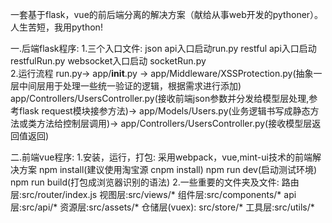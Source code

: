 一套基于flask，vue的前后端分离的解决方案（献给从事web开发的pythoner）。
人生苦短，我用python!

一.后端flask程序:
	1.三个入口文件:
		json api入口启动run.py
		restful api入口启动 restfulRun.py
		websocket入口启动 socketRun.py		
	2.运行流程
		run.py->
		app/__init__.py ->
		app/Middleware/XSSProtection.py(抽象一层中间层用于处理一些统一验证的逻辑，根据需求进行添加)
		app/Controllers/UsersController.py(接收前端json参数并分发给模型层处理,参考flask request模块接参方法)->
		app/Models/Users.py(业务逻辑书写成静态方法或类方法给控制层调用)->
		app/Controllers/UsersController.py(接收模型层返回值返回)

二.前端vue程序:
	1.安装，运行，打包:
		采用webpack，vue,mint-ui技术的前端解决方案
		npm install(建议使用淘宝源 cnpm install)
		npm run dev(启动测试环境)
		npm run build(打包成浏览器识别的语法)
	2.一些重要的文件夹及文件:
		路由层:src/router/index.js
		视图层:src/views/*
		组件层:src/components/*
		api层:src/api/*
		资源层:src/assets/*
		仓储层(vuex): src/store/*
		工具层:src/utils/*
	
